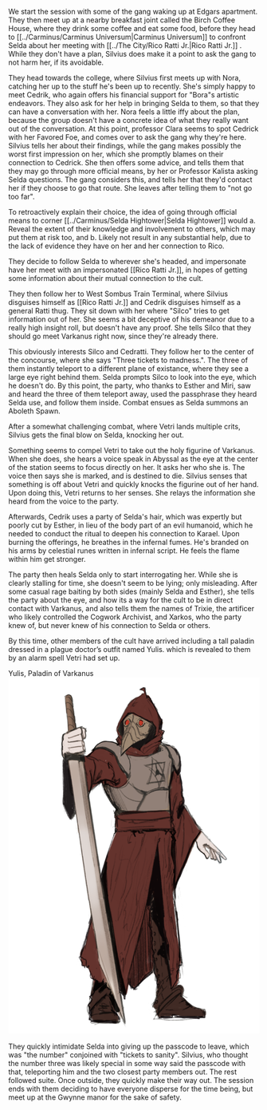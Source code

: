 We start the session with some of the gang waking up at Edgars apartment. They then meet up at a nearby breakfast joint called the Birch Coffee House, where they drink some coffee and eat some food, before they head to [[../Carminus/Carminus Universum|Carminus Universum]] to confront Selda about her meeting with [[../The City/Rico Ratti Jr.|Rico Ratti Jr.]] . While they don't have a plan, Silvius does make it a point to ask the gang to not harm her, if its avoidable. 

They head towards the college, where Silvius first meets up with Nora, catching her up to the stuff he's been up to recently. She's simply happy to meet Cedrik, who again offers his financial support for "Bora"s artistic endeavors. They also ask for her help in bringing Selda to them, so that they can have a conversation with her. Nora feels a little iffy about the plan, because the group doesn't have a concrete idea of what they really want out of the conversation. At this point, professor Clara seems to spot Cedrick with her Favored Foe, and comes over to ask the gang why they're here. Silvius tells her about their findings, while the gang makes possibly the worst first impression on her, which she promptly blames on their connection to Cedrick. She then offers some advice, and tells them that they may go through more official means, by her or Professor Kalista asking Selda questions. The gang considers this, and tells her that they'd contact her if they choose to go that route. She leaves after telling them to "not go too far".

To retroactively explain their choice, the idea of going through official means to corner [[../Carminus/Selda Hightower|Selda Hightower]] would a. Reveal the extent of their knowledge and involvement to others, which may put them at risk too, and b. Likely not result in any substantial help, due to the lack of evidence they have on her and her connection to Rico.

They decide to follow Selda to wherever she's headed, and impersonate have her meet with an impersonated [[Rico Ratti Jr.]], in hopes of getting some information about their mutual connection to the cult. 

They then follow her to West Sombus Train Terminal, where Silvius disguises himself as [[Rico Ratti Jr.]] and Cedrik disguises himself as a general Ratti thug. They sit down with her where "Silco" tries to get information out of her. She seems a bit deceptive of his demeanor due to a really high insight roll, but doesn't have any proof. She tells Silco that they should go meet Varkanus right now, since they're already there. 

This obviously interests Silco and Cedratti. They follow her to the center of the concourse, where she says "Three tickets to madness.". The three of them instantly teleport to a different plane of existance, where they see a large eye right behind them. Selda prompts Silco to look into the eye, which he doesn't do. By this point, the party, who thanks to Esther and Miri, saw and heard the three of them teleport away, used the passphrase they heard Selda use, and follow them inside. Combat ensues as Selda summons an Aboleth Spawn. 

After a somewhat challenging combat, where Vetri lands multiple crits, Silvius gets the final blow on Selda, knocking her out. 

Something seems to compel Vetri to take out the holy figurine of Varkanus. When she does, she hears a voice speak in Abyssal as the eye at the center of the station seems to focus directly on her. It asks her who she is. The voice then says she is marked, and is destined to die. Silvius senses that something is off about Vetri and quickly knocks the figurine out of her hand. Upon doing this, Vetri returns to her senses. She relays the information she heard from the voice to the party. 

Afterwards, Cedrik uses a party of Selda's hair, which was expertly but poorly cut by Esther, in lieu of the body part of an evil humanoid, which he needed to conduct the ritual to deepen his connection to Karael. Upon burning the offerings, he breathes in the infernal fumes. He's branded on his arms by celestial runes written in infernal script. He feels the flame within him get stronger.

The party then heals Selda only to start interrogating her. While she is clearly stalling for time, she doesn't seem to be lying; only misleading. After some casual rage baiting by both sides (mainly Selda and Esther), she tells the party about the eye, and how its a way for the cult to be in direct contact with Varkanus, and also tells them the names of Trixie, the artificer who likely controlled the Cogwork Archivist, and Xarkos, who the party knew of, but never knew of his connection to Selda or others. 

By this time, other members of the cult have arrived including a tall paladin dressed in a plague doctor’s outfit named Yulis. which is revealed to them by an alarm spell Vetri had set up.

Yulis, Paladin of Varkanus
![../Images/Yulis1.png](../Images/Yulis1.png)
 
They quickly intimidate Selda into giving up the passcode to leave, which was "the number" conjoined with "tickets to sanity". Silvius, who thought the number three was likely special in some way said the passcode with that, teleporting him and the two closest party members out. The rest followed suite. Once outside, they quickly make their way out. The session ends with them deciding to have everyone disperse for the time being, but meet up at the Gwynne manor for the sake of safety.